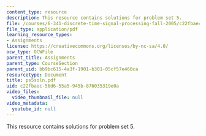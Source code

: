```yaml
---
content_type: resource
description: This resource contains solutions for problem set 5.
file: /courses/6-341-discrete-time-signal-processing-fall-2005/c22fbaec56d655a5945b876035319e0a_ps5soln.pdf
file_type: application/pdf
learning_resource_types:
- Assignments
license: https://creativecommons.org/licenses/by-nc-sa/4.0/
ocw_type: OCWFile
parent_title: Assignments
parent_type: CourseSection
parent_uid: bb9bc615-4a3f-1901-b301-05cf57e460ca
resourcetype: Document
title: ps5soln.pdf
uid: c22fbaec-56d6-55a5-945b-876035319e0a
video_files:
  video_thumbnail_file: null
video_metadata:
  youtube_id: null
---
```

This resource contains solutions for problem set 5.